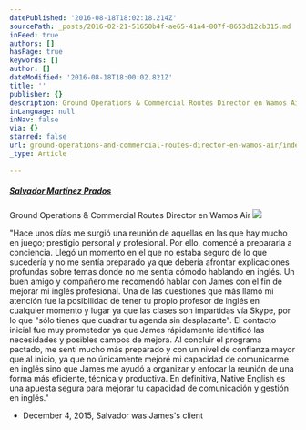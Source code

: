 ```yaml
---
datePublished: '2016-08-18T18:02:18.214Z'
sourcePath: _posts/2016-02-21-51650b4f-ae65-41a4-807f-8653d12cb315.md
inFeed: true
authors: []
hasPage: true
keywords: []
author: []
dateModified: '2016-08-18T18:00:02.821Z'
title: ''
publisher: {}
description: Ground Operations & Commercial Routes Director en Wamos Air
inLanguage: null
inNav: false
via: {}
starred: false
url: ground-operations-and-commercial-routes-director-en-wamos-air/index.html
_type: Article

---
```

##### **[Salvador Martínez Prados][0]**

Ground Operations & Commercial Routes Director en Wamos Air
![](https://s3-us-west-2.amazonaws.com/the-grid-img/p/b447b09267b62521eb5a200c2f390729b9fe2573.jpg)

"Hace unos días me surgió una reunión de aquellas en las que hay mucho en juego; prestigio personal y profesional. Por ello, comencé a prepararla a conciencia. Llegó un momento en el que no estaba seguro de lo que sucedería y no me sentía preparado ya que debería afrontar explicaciones profundas sobre temas donde no me sentía cómodo hablando en inglés. Un buen amigo y compañero me recomendó hablar con James con el fin de mejorar mi inglés profesional. Una de las cuestiones que más llamó mi atención fue la posibilidad de tener tu propio profesor de inglés en cualquier momento y lugar ya que las clases son impartidas vía Skype, por lo que "sólo tienes que cuadrar tu agenda sin desplazarte". El contacto inicial fue muy prometedor ya que James rápidamente identificó las necesidades y posibles campos de mejora. Al concluir el programa pactado, me sentí mucho más preparado y con un nivel de confianza mayor que al inicio, ya que no únicamente mejoré mi capacidad de comunicarme en inglés sino que James me ayudó a organizar y enfocar la reunión de una forma más eficiente, técnica y productiva. En definitiva, Native English es una apuesta segura para mejorar tu capacidad de comunicación y gestión en inglés."

- December 4, 2015, Salvador was James's client

[0]: https://www.linkedin.com/profile/view?id=AAEAABt_zLoBlvHjpDnVTMFnu8qT9DsbwcZO6rE&authType=name&authToken=OnPA